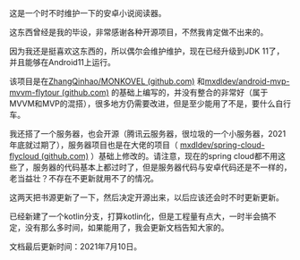 这是一个时不时维护一下的安卓小说阅读器。

这东西曾经是我的毕设，非常感谢各种开源项目，不然我肯定做不出来的。

因为我还是挺喜欢这东西的，所以偶尔会维护维护，现在已经升级到JDK 11了，并且能够在Android11上运行。

该项目是在[ZhangQinhao/MONKOVEL (github.com)](https://github.com/ZhangQinhao/MONKOVEL) 和[mxdldev/android-mvp-mvvm-flytour (github.com)](https://github.com/mxdldev/android-mvp-mvvm-flytour) 的基础上编写的，并没有整合的非常好（属于MVVM和MVP的混搭），很多地方仍需要改进，但是至少能用了不是，要什么自行车。

我还搭了一个服务器，也会开源（腾讯云服务器，很垃圾的一个小服务器，2021年底就过期了），服务器项目也是在大佬的项目（ [mxdldev/spring-cloud-flycloud (github.com)](https://github.com/mxdldev/spring-cloud-flycloud) ）基础上修改的。请注意，现在的spring cloud都不用这些了，服务器的代码基本上都过时了，但是服务器代码与安卓代码还是不一样的，老当益壮？不存在不更新就用不了的情况。

这两天把书源更新了一下，然后决定开源出来，以后应该还会时不时更新更新。

已经新建了一个kotlin分支，打算kotlin化，但是工程量有点大，一时半会搞不定，没有那么多时间，如果能用了，我会更新文档告知大家的。

文档最后更新时间：2021年7月10日。

